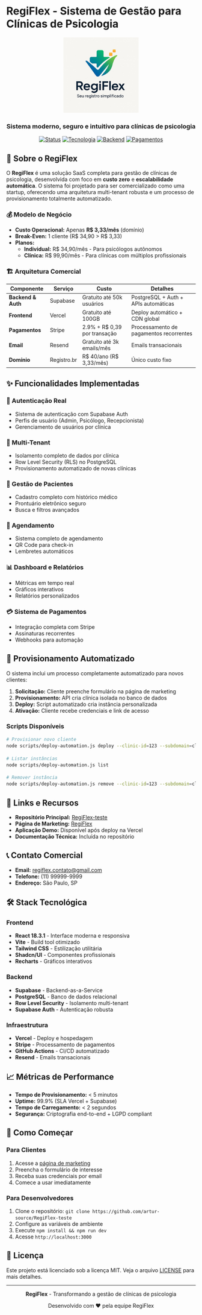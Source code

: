 # RegiFlex - Sistema de Gestão para Clínicas de Psicologia

<div align="center">
  <img src="assets/regiflex-logo.jpg" alt="RegiFlex Logo" width="200"/>
  
  <h3>Sistema moderno, seguro e intuitivo para clínicas de psicologia</h3>
  
  [![Status](https://img.shields.io/badge/Status-Comercialização-brightgreen?style=flat-square)](https://github.com/artur-source/RegiFlex)
  [![Tecnologia](https://img.shields.io/badge/Frontend-React%2018.3.1-blue?style=flat-square)](https://reactjs.org/)
  [![Backend](https://img.shields.io/badge/Backend-Supabase-green?style=flat-square)](https://supabase.com/)
  [![Pagamentos](https://img.shields.io/badge/Pagamentos-Stripe-purple?style=flat-square)](https://stripe.com/)
</div>

## 🚀 Sobre o RegiFlex

O **RegiFlex** é uma solução SaaS completa para gestão de clínicas de psicologia, desenvolvida com foco em **custo zero** e **escalabilidade automática**. O sistema foi projetado para ser comercializado como uma startup, oferecendo uma arquitetura multi-tenant robusta e um processo de provisionamento totalmente automatizado.

### 💰 Modelo de Negócio

- **Custo Operacional:** Apenas **R$ 3,33/mês** (domínio)
- **Break-Even:** 1 cliente (R$ 34,90 > R$ 3,33)
- **Planos:**
  - **Individual:** R$ 34,90/mês - Para psicólogos autônomos
  - **Clínica:** R$ 99,90/mês - Para clínicas com múltiplos profissionais

### 🏗️ Arquitetura Comercial

| Componente | Serviço | Custo | Detalhes |
|------------|---------|-------|----------|
| **Backend & Auth** | Supabase | Gratuito até 50k usuários | PostgreSQL + Auth + APIs automáticas |
| **Frontend** | Vercel | Gratuito até 100GB | Deploy automático + CDN global |
| **Pagamentos** | Stripe | 2.9% + R$ 0,39 por transação | Processamento de pagamentos recorrentes |
| **Email** | Resend | Gratuito até 3k emails/mês | Emails transacionais |
| **Domínio** | Registro.br | R$ 40/ano (R$ 3,33/mês) | Único custo fixo |

## ✨ Funcionalidades Implementadas

### 🔐 Autenticação Real
- Sistema de autenticação com Supabase Auth
- Perfis de usuário (Admin, Psicólogo, Recepcionista)
- Gerenciamento de usuários por clínica

### 🏢 Multi-Tenant
- Isolamento completo de dados por clínica
- Row Level Security (RLS) no PostgreSQL
- Provisionamento automatizado de novas clínicas

### 👥 Gestão de Pacientes
- Cadastro completo com histórico médico
- Prontuário eletrônico seguro
- Busca e filtros avançados

### 📅 Agendamento
- Sistema completo de agendamento
- QR Code para check-in
- Lembretes automáticos

### 📊 Dashboard e Relatórios
- Métricas em tempo real
- Gráficos interativos
- Relatórios personalizados

### 💳 Sistema de Pagamentos
- Integração completa com Stripe
- Assinaturas recorrentes
- Webhooks para automação

## 🤖 Provisionamento Automatizado

O sistema inclui um processo completamente automatizado para novos clientes:

1. **Solicitação:** Cliente preenche formulário na página de marketing
2. **Provisionamento:** API cria clínica isolada no banco de dados
3. **Deploy:** Script automatizado cria instância personalizada
4. **Ativação:** Cliente recebe credenciais e link de acesso

### Scripts Disponíveis

```bash
# Provisionar novo cliente
node scripts/deploy-automation.js deploy --clinic-id=123 --subdomain=clinica-exemplo

# Listar instâncias
node scripts/deploy-automation.js list

# Remover instância
node scripts/deploy-automation.js remove --clinic-id=123 --subdomain=clinica-exemplo
```

## 🔗 Links e Recursos

- **Repositório Principal:** [RegiFlex-teste](https://github.com/artur-source/RegiFlex-teste)
- **Página de Marketing:** [RegiFlex](https://artur-source.github.io/RegiFlex/)
- **Aplicação Demo:** Disponível após deploy na Vercel
- **Documentação Técnica:** Incluída no repositório

## 📞 Contato Comercial

- **Email:** regiflex.contato@gmail.com
- **Telefone:** (11) 99999-9999
- **Endereço:** São Paulo, SP

## 🛠️ Stack Tecnológica

### Frontend
- **React 18.3.1** - Interface moderna e responsiva
- **Vite** - Build tool otimizado
- **Tailwind CSS** - Estilização utilitária
- **Shadcn/UI** - Componentes profissionais
- **Recharts** - Gráficos interativos

### Backend
- **Supabase** - Backend-as-a-Service
- **PostgreSQL** - Banco de dados relacional
- **Row Level Security** - Isolamento multi-tenant
- **Supabase Auth** - Autenticação robusta

### Infraestrutura
- **Vercel** - Deploy e hospedagem
- **Stripe** - Processamento de pagamentos
- **GitHub Actions** - CI/CD automatizado
- **Resend** - Emails transacionais

## 📈 Métricas de Performance

- **Tempo de Provisionamento:** < 5 minutos
- **Uptime:** 99.9% (SLA Vercel + Supabase)
- **Tempo de Carregamento:** < 2 segundos
- **Segurança:** Criptografia end-to-end + LGPD compliant

## 🚀 Como Começar

### Para Clientes
1. Acesse a [página de marketing](https://artur-source.github.io/RegiFlex/)
2. Preencha o formulário de interesse
3. Receba suas credenciais por email
4. Comece a usar imediatamente

### Para Desenvolvedores
1. Clone o repositório: `git clone https://github.com/artur-source/RegiFlex-teste`
2. Configure as variáveis de ambiente
3. Execute `npm install && npm run dev`
4. Acesse `http://localhost:3000`

## 📄 Licença

Este projeto está licenciado sob a licença MIT. Veja o arquivo [LICENSE](LICENSE) para mais detalhes.

---

<div align="center">
  <p><strong>RegiFlex</strong> - Transformando a gestão de clínicas de psicologia</p>
  <p>Desenvolvido com ❤️ pela equipe RegiFlex</p>
</div>
